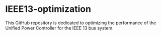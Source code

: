 # IEEE13-optimization
This GitHub repository is dedicated to optimizing the performance of the Unified Power Controller for the IEEE 13 bus system.
